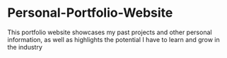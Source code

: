 # Personal-Portfolio-Website
<p> This portfolio website showcases my past projects and other personal information, as well as highlights the potential I have to learn and grow in the industry </p>
